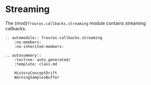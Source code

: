 # Streaming

The {mod}`frouros.callbacks.streaming` module contains streaming callbacks.


```{eval-rst}
.. automodule:: frouros.callbacks.streaming
    :no-members:
    :no-inherited-members:
```

```{eval-rst}
.. autosummary::
    :toctree: auto_generated/
    :template: class.md

    HistoryConceptDrift
    WarningSamplesBuffer
```